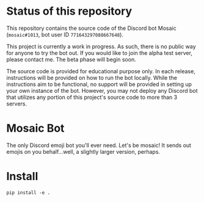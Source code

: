 # Status of this repository
This repository contains the source code of the Discord bot Mosaic (`mosaic#1013`, bot user ID `771643297088667648`).

This project is currently a work in progress. As such, there is no public way for anyone to try the bot out. 
If you would like to join the alpha test server, please contact me. The beta phase will begin soon. 

The source code is provided for educational purpose only. In each release, instructions will be provided on how to run
the bot locally. While the instructions aim to be functional, no support will be provided in setting up your own
instance of the bot. However, you may not deploy any Discord bot that utilizes any portion of this project's
source code to more than 3 servers.

# Mosaic Bot

The only Discord emoji bot you'll ever need. Let's be mosaic! It sends out emojis on you behalf...well, a slightly
larger version, perhaps.

# Install 

`pip install -e .`